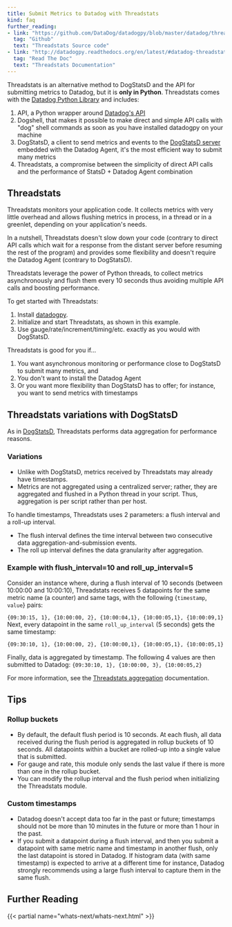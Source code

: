 ```yaml
---
title: Submit Metrics to Datadog with Threadstats
kind: faq
further_reading:
- link: "https://github.com/DataDog/datadogpy/blob/master/datadog/threadstats/"
  tag: "Github"
  text: "Threadstats Source code"
- link: "http://datadogpy.readthedocs.org/en/latest/#datadog-threadstats-module"
  tag: "Read The Doc"
  text: "Threadstats Documentation"
---
```


Threadstats is an alternative method to DogStatsD and the API for submitting metrics to Datadog, but it is **only in Python**. Threadstats comes with the [Datadog Python Library][1] and includes:

1. API, a Python wrapper around [Datadog's API][2]
2. Dogshell, that makes it possible to make direct and simple API calls with "dog" shell commands as soon as you have installed datadogpy on your machine
3. DogStatsD, a client to send metrics and events to the [DogStatsD server][3] embedded with the Datadog Agent, it's the most efficient way to submit many metrics
4. Threadstats, a compromise between the simplicity of direct API calls and the performance of StatsD + Datadog Agent combination

## Threadstats

Threadstats monitors your application code. It collects metrics with very little overhead and allows flushing metrics in process, in a thread or in a greenlet, depending on your application's needs.

In a nutshell, Threadstats doesn't slow down your code (contrary to direct API calls which wait for a response from the distant server before resuming the rest of the program) and provides some flexibility and doesn't require the Datadog Agent (contrary to DogStatsD).

Threadstats leverage the power of Python threads, to collect metrics asynchronously and flush them every 10 seconds thus avoiding multiple API calls and boosting performance.

To get started with Threadstats:

1. Install [datadogpy][4].
2. Initialize and start Threadstats, as shown in this example.
3. Use gauge/rate/increment/timing/etc. exactly as you would with DogStatsD.

Threadstats is good for you if...

1. You want asynchronous monitoring or performance close to DogStatsD to submit many metrics, and
2. You don't want to install the Datadog Agent
3. Or you want more flexibility than DogStatsD has to offer; for instance, you want to send metrics with timestamps

## Threadstats variations with DogStatsD

As in [DogStatsD][5], Threadstats performs data aggregation for performance reasons.

### Variations

* Unlike with DogStatsD, metrics received by Threadstats may already have timestamps.
* Metrics are not aggregated using a centralized server; rather, they are aggregated and flushed in a Python thread in your script. Thus, aggregation is per script rather than per host.

To handle timestamps, Threadstats uses 2 parameters: a flush interval and a roll-up interval.

* The flush interval defines the time interval between two consecutive data aggregation-and-submission events.
* The roll up interval defines the data granularity after aggregation.

### Example with flush_interval=10 and roll_up_interval=5

Consider an instance where, during a flush interval of 10 seconds (between 10:00:00 and 10:00:10), Threadstats receives 5 datapoints for the same metric name (a counter) and same tags, with the following {`timestamp`, `value`} pairs:

`{09:30:15, 1}, {10:00:00, 2}, {10:00:04,1}, {10:00:05,1}, {10:00:09,1} `
Next, every datapoint in the same `roll_up_interval` (5 seconds) gets the same timestamp:

`{09:30:10, 1}, {10:00:00, 2}, {10:00:00,1}, {10:00:05,1}, {10:00:05,1}`

Finally, data is aggregated by timestamp. The following 4 values are then submitted to Datadog: 
`{09:30:10, 1}, {10:00:00, 3}, {10:00:05,2}`

For more information, see the [Threadstats aggregation][6] documentation.

## Tips

### Rollup buckets

* By default, the default flush period is 10 seconds. At each flush, all data received during the flush period is aggregated in rollup buckets of 10 seconds. All datapoints within a bucket are rolled-up into a single value that is submitted.
* For gauge and rate, this module only sends the last value if there is more than one in the rollup bucket.
* You can modify the rollup interval and the flush period when initializing the Threadstats module.

### Custom timestamps

* Datadog doesn't accept data too far in the past or future; timestamps should not be more than 10 minutes in the future or more than 1 hour in the past.
* If you submit a datapoint during a flush interval, and then you submit a datapoint with same metric name and timestamp in another flush, only the last datapoint is stored in Datadog. If histogram data (with same timestamp) is expected to arrive at a different time for instance, Datadog strongly recommends using a large flush interval to capture them in the same flush.

## Further Reading

{{< partial name="whats-next/whats-next.html" >}}

[1]: https://github.com/DataDog/datadogpy/tree/master/datadog
[2]: /api/
[3]: /metrics/dogstatsd_metrics_submission/
[4]: https://github.com/DataDog/datadogpy
[5]: /developers/dogstatsd/
[6]: https://github.com/DataDog/datadogpy/blob/master/datadog/threadstats/metrics.py
